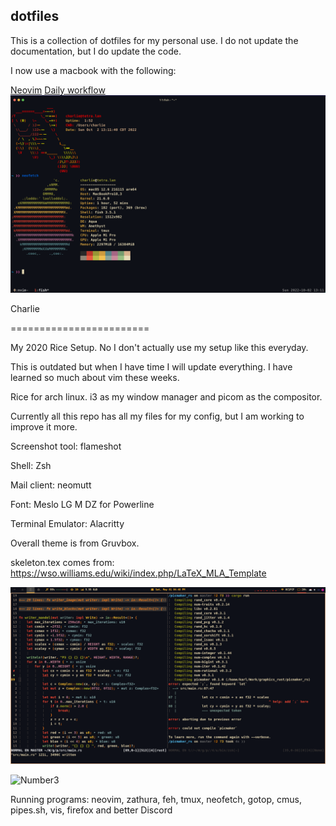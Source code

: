 ## dotfiles
This is a collection of dotfiles for my personal use. I do not update the documentation, but I do update the code.


I now use a macbook with the following:

[Neovim](./images/two.png)
[Daily workflow](./images/one.png)
![macbook setup](./images/macfetch.png)


Charlie

========================


My 2020 Rice Setup. No I don't actually use my setup like this everyday.

This is outdated but when I have time I will update everything. I have learned so much about vim these weeks.

Rice for arch linux. i3 as my window manager and picom as the compositor.

Currently all this repo has all my files for my config, but I am working to improve it more.

Screenshot tool: flameshot

Shell: Zsh

Mail client: neomutt

Font: Meslo LG M DZ for Powerline

Terminal Emulator: Alacritty

Overall theme is from Gruvbox.

skeleton.tex comes from: https://wso.williams.edu/wiki/index.php/LaTeX_MLA_Template

![Current Vim Setup](./images/scrot-region-20210501-164757.png)

![Number3](https://imgur.com/VgUHRG0.png)

Running programs: neovim, zathura, feh, tmux, neofetch, gotop, cmus, pipes.sh, vis, firefox and better Discord
